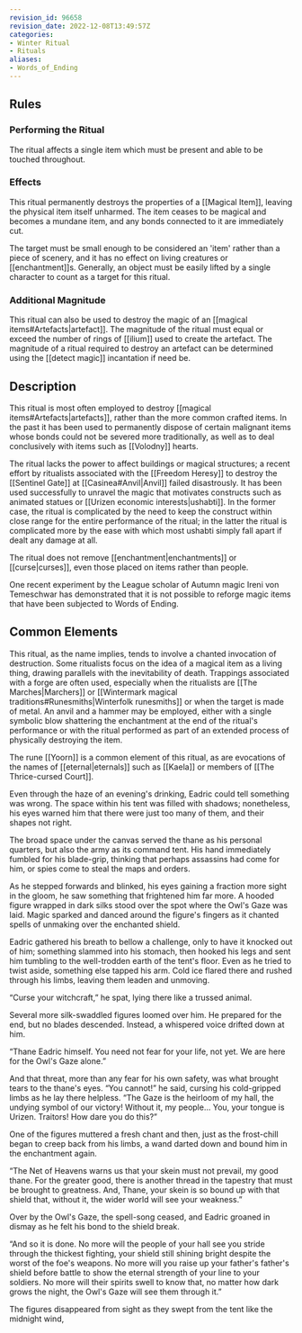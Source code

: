 ```yaml
---
revision_id: 96658
revision_date: 2022-12-08T13:49:57Z
categories:
- Winter Ritual
- Rituals
aliases:
- Words_of_Ending
---
```


## Rules

### Performing the Ritual
 The ritual affects a single item which must be present and able to be touched throughout.

### Effects

This ritual permanently destroys the properties of a [[Magical Item]], leaving the physical item itself unharmed. The item ceases to be magical and becomes a mundane item, and any bonds connected to it are immediately cut.

The target must be small enough to be considered an 'item' rather than a piece of scenery, and it has no effect on living creatures or [[enchantment]]s. Generally, an object must be easily lifted by a single character to count as a target for this ritual.

### Additional Magnitude
This ritual can also be used to destroy the magic of an [[magical items#Artefacts|artefact]]. The magnitude of the ritual must equal or exceed the number of rings of [[ilium]] used to create the artefact. The magnitude of a ritual required to destroy an artefact can be determined using the [[detect magic]] incantation if need be.

## Description

This ritual is most often employed to destroy [[magical items#Artefacts|artefacts]], rather than the more common crafted items. In the past it has been used to permanently dispose of certain malignant items whose bonds could not be severed more traditionally, as well as to deal conclusively with items such as [[Volodny]] hearts.

The ritual lacks the power to affect buildings or magical structures; a recent effort by ritualists associated with the [[Freedom Heresy]] to destroy the [[Sentinel Gate]] at [[Casinea#Anvil|Anvil]] failed disastrously. It has been used successfully to unravel the magic that motivates constructs such as animated statues or [[Urizen economic interests|ushabti]]. In the former case, the ritual is complicated by the need to keep the construct within close range for the entire performance of the ritual; in the latter the ritual is complicated more by the ease with which most ushabti simply fall apart if dealt any damage at all.

The ritual does not remove [[enchantment|enchantments]] or [[curse|curses]], even those placed on items rather than people.

One recent experiment by the League scholar of Autumn magic Ireni von Temeschwar has demonstrated that it is not possible to reforge magic items that have been subjected to Words of Ending.

## Common Elements
This ritual, as the name implies, tends to involve a chanted invocation of destruction. Some ritualists focus on the idea of a magical item as a living thing, drawing parallels with the inevitability of death. Trappings associated with a forge are often used, especially when the ritualists are [[The Marches|Marchers]] or [[Wintermark magical traditions#Runesmiths|Winterfolk runesmiths]] or when the target is made of metal. An anvil and a hammer may be employed, either with a single symbolic blow shattering the enchantment at the end of the ritual's performance or with the ritual performed as part of an extended process of physically destroying the item.

The rune [[Yoorn]] is a common element of this ritual, as are evocations of the names of [[eternal|eternals]] such as [[Kaela]] or members of [[The Thrice-cursed Court]].

Even through the haze of an evening's drinking, Eadric could tell something was wrong. The space within his tent was filled with shadows; nonetheless, his eyes warned him that there were just too many of them, and their shapes not right.

The broad space under the canvas served the thane as his personal quarters, but also the army as its command tent. His hand immediately fumbled for his blade-grip, thinking that perhaps assassins had come for him, or spies come to steal the maps and orders.

As he stepped forwards and blinked, his eyes gaining a fraction more sight in the gloom, he saw something that frightened him far more. A hooded figure wrapped in dark silks stood over the spot where the Owl's Gaze was laid. Magic sparked and danced around the figure's fingers as it chanted spells of unmaking over the enchanted shield.

Eadric gathered his breath to bellow a challenge, only to have it knocked out of him; something slammed into his stomach, then hooked his legs and sent him tumbling to the well-trodden earth of the tent's floor. Even as he tried to twist aside, something else tapped his arm. Cold ice flared there and rushed through his limbs, leaving them leaden and unmoving.

“Curse your witchcraft,” he spat, lying there like a trussed animal.

Several more silk-swaddled figures loomed over him. He prepared for the end, but no blades descended. Instead, a whispered voice drifted down at him.

“Thane Eadric himself. You need not fear for your life, not yet. We are here for the Owl's Gaze alone.”

And that threat, more than any fear for his own safety, was what brought tears to the thane's eyes. “You cannot!” he said, cursing his cold-gripped limbs as he lay there helpless. “The Gaze is the heirloom of my hall, the undying symbol of our victory! Without it, my people... You, your tongue is Urizen. Traitors! How dare you do this?”

One of the figures muttered a fresh chant and then, just as the frost-chill began to creep back from his limbs, a wand darted down and bound him in the enchantment again.

“The Net of Heavens warns us that your skein must not prevail, my good thane. For the greater good, there is another thread in the tapestry that must be brought to greatness. And, Thane, your skein is so bound up with that shield that, without it, the wider world will see your weakness.”

Over by the Owl's Gaze, the spell-song ceased, and Eadric groaned in dismay as he felt his bond to the shield break.

“And so it is done. No more will the people of your hall see you stride through the thickest fighting, your shield still shining bright despite the worst of the foe's weapons. No more will you raise up your father's father's shield before battle to show the eternal strength of your line to your soldiers. No more will their spirits swell to know that, no matter how dark grows the night, the Owl's Gaze will see them through it.”

The figures disappeared from sight as they swept from the tent like the midnight wind,



